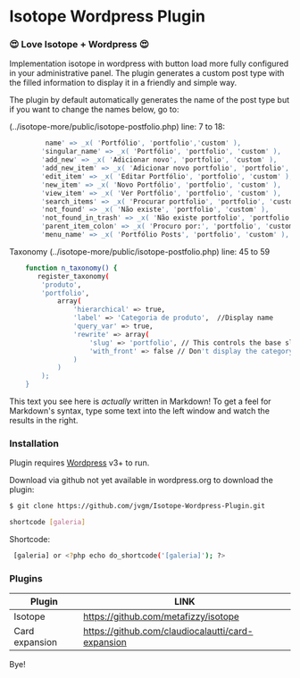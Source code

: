 # Isotope Wordpress Plugin

### :heart_eyes: Love Isotope + Wordpress :heart_eyes:

Implementation isotope in wordpress with button load more fully configured in your administrative panel.
The plugin generates a custom post type with the filled information to display it in a friendly and simple way.

The plugin by default automatically generates the name of the post type but if you want to change the names below, go to:

(../isotope-more/public/isotope-postfolio.php) line: 7 to 18:
```sh
         name' => _x( 'Portfólio', 'portfolio','custom' ),
        'singular_name' => _x( 'Portfólio', 'portfolio', 'custom' ),
        'add_new' => _x( 'Adicionar novo', 'portfolio', 'custom' ),
        'add_new_item' => _x( 'Adicionar novo portfolio', 'portfolio', 'custom' ),
        'edit_item' => _x( 'Editar Portfólio', 'portfolio', 'custom' ),
        'new_item' => _x( 'Novo Portfólio', 'portfolio', 'custom' ),
        'view_item' => _x( 'Ver Portfólio', 'portfolio', 'custom' ),
        'search_items' => _x( 'Procurar portfolio', 'portfolio', 'custom' ),
        'not_found' => _x( 'Não existe', 'portfolio', 'custom' ),
        'not_found_in_trash' => _x( 'Não existe portfolio', 'portfolio', 'custom' ),
        'parent_item_colon' => _x( 'Procuro por:', 'portfolio', 'custom' ),
        'menu_name' => _x( 'Portfólio Posts', 'portfolio', 'custom' ),
```

Taxonomy (../isotope-more/public/isotope-postfolio.php) line: 45 to 59

```sh
    function n_taxonomy() {  
	   register_taxonomy(  
	    'produto',
	    'portfolio',
	        array(  
	            'hierarchical' => true,  
	            'label' => 'Categoria de produto',  //Display name
	            'query_var' => true,
	            'rewrite' => array(
	                'slug' => 'portfolio', // This controls the base slug that will display before each term
	                'with_front' => false // Don't display the category base before 
	            )
	        )  
	    );  
	} 
```


This text you see here is *actually* written in Markdown! To get a feel for Markdown's syntax, type some text into the left window and watch the results in the right.

### Installation

Plugin requires [Wordpress](https://wordpress.org/download/) v3+ to run.

Download via github not yet available in wordpress.org to download the plugin:

```sh
$ git clone https://github.com/jvgm/Isotope-Wordpress-Plugin.git

shortcode [galeria]
```
Shortcode:
```sh
 [galeria] or <?php echo do_shortcode('[galeria]'); ?>
```

### Plugins


| Plugin | LINK |
| ------ | ------ |
| Isotope | https://github.com/metafizzy/isotope |
| Card expansion | https://github.com/claudiocalautti/card-expansion |


Bye!
